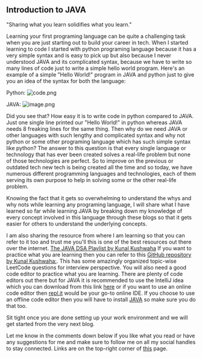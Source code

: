 ## Introduction to JAVA

"Sharing what you learn solidifies what you learn."

Learning your first programing language can be quite a challenging task when you are just starting out to build your career in tech. When I started learning to code I started with python programing language because it has a very simple syntax and is easy to pick up but also because I never understood JAVA and its complicated syntax, because we have to write so many lines of code just to write a simple hello world program.
Here's an example of a simple "Hello World!" program in JAVA and python just to give you an idea of the syntax for both the language:

Python: 
![code.png](https://cdn.hashnode.com/res/hashnode/image/upload/v1648952486034/Zt4rfsbPM.png)

JAVA: 
![image.png](https://cdn.hashnode.com/res/hashnode/image/upload/v1648952762958/V5CmmUXqU.png)

Did you see that? How easy it is to write code in python compared to JAVA. Just one single line printed our "Hello World!" in python whereas JAVA needs 8 freaking lines for the same thing.
Then why do we need JAVA or other languages with such lengthy and complicated syntax and why not python or some other programing language which has such simple syntax like python?
The answer to this question is that every single language or technology that has ever been created solves a real-life problem but none of those technologies are perfect. So to improve on the previous or outdated tech new tech is being created all the time and so today, we have numerous different programming languages and technologies, each of them serving its own purpose to help in solving some or the other real-life problem.

Knowing the fact that it gets so overwhelming to understand the whys and why nots while learning any programing language, I will share what I have learned so far while learning JAVA by breaking down my knowledge of every concept involved in this language through these blogs so that it gets easier for others to understand the underlying concepts.

I am also sharing the resource from where I am learning so that you can refer to it too and trust me you'll this is one of the best resources out there over the internet.
[The JAVA DSA Playlist by Kunal Kushwaha](https://www.youtube.com/watch?v=rZ41y93P2Qo&list=PL9gnSGHSqcnr_DxHsP7AW9ftq0AtAyYqJ)
If you want to practice what you are learning then you can refer to this [GitHub repository by Kunal Kushwaha:](https://github.com/kunal-kushwaha/DSA-Bootcamp-Java). This has some amazingly organized topic-wise LeetCode questions for interview perspective. You will also need a good code editor to practice what you are learning.
There are plenty of code editors out there but for JAVA it is recommended to use the IntelliJ idea which you can download from this link [here](https://www.jetbrains.com/idea/download/?fromIDE=#section=windows) or if you want to use an online code editor then [repl.it](https://replit.com/~) would be your go-to online IDE. If you choose to use an offline code editor then you will have to install [JAVA](https://www.oracle.com/java/technologies/downloads/#java16) so make sure you do that too.

Sit tight once you are done setting up your work environment and we will get started from the very next blog.

Let me know in the comments down below if you like what you read or have any suggestions for me and make sure to follow me on all my social handles to stay connected. Links are on the top-right corner of [this](https://clevercoderjoy.hashnode.dev/) page.

















